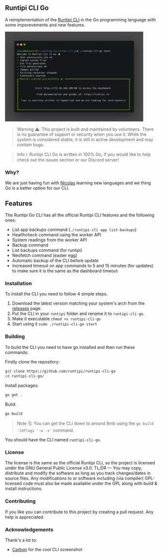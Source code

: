## Runtipi CLI Go

A reimplementation of the [Runtipi CLI](https://github.com/runtipi/cli) in the Go programming language
with some imporevements and new features.

<img src="screenshots/screenshot.png" width="457" height="296" />

> Warning ⚠️: This project is built and maintained by volunteers. There is no guarantee of support or security when you use it. While the system is considered stable, it is still in active development and may contain bugs.

> Info ℹ️: Runtipi CLI Go is written in 100% Go, if you would like to help check out the issues section or our Discord server!
> 

### Why?

We are just having fun with [Nicolas](https://github.com/meienberger) learning new languages and we thing Go is a better option for our CLI.

## Features

The Runtipi Go CLI has all the official Runtipi CLI features and the following ones:

- List app backups command (`./runtipi-cli app list-backups`)
- Healthcheck command using the worker API
- System readings from the worker API
- Backup command
- List backups command (for runtipi)
- Neofetch command (easter egg)
- Automatic backup of the CLI before update
- Increased timeout on app commands to 5 and 15 minutes (for updates) to make sure it is the same as the dashboard timeout

### Installation

To install the CLI you need to follow 4 simple steps.

1. Download the latest version matching your system's arch from the [releases](https://github.com/runtipi/runtipi-cli-go/releases/) page.
2. Put the CLI in your `runtipi` folder and rename it to `runtipi-cli-go`.
3. Make it executable `chmod +x runtipi-cli-go`
4. Start using it `sudo ./runtipi-cli-go start`

### Building

To build the CLI you need to have go installed and then run these commands:

Firstly clone the repository:

```bash
git clone https://github.com/runtipi/runtipi-cli-go
cd runtipi-cli-go/
```

Install packages:

```bash
go get .
```

Build:

```bash
go build
```

> Note 🗒️: You can get the CLI down to around 8mb using the `go build -ldflags '-w -s'` command.

You should have the CLI named `runtipi-cli-go`.

### License

The license is the same as the official Runtipi CLI, so the project is licensed under the GNU General Public License v3.0. TL;DR — You may copy, distribute and modify the software as long as you track changes/dates in source files. Any modifications to or software including (via compiler) GPL-licensed code must also be made available under the GPL along with build & install instructions.

### Contributing

If you like you can contribute to this project by creating a pull request. Any help is appreciated.

### Acknowledgements

Thank's a lot to:

- [Carbon](https://carbon.sh) for the cool CLI screenshot